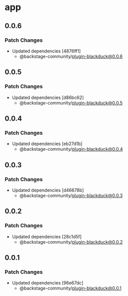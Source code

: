 # app

## 0.0.6

### Patch Changes

- Updated dependencies [4876ff1]
  - @backstage-community/plugin-blackduck@0.0.6

## 0.0.5

### Patch Changes

- Updated dependencies [d86bc62]
  - @backstage-community/plugin-blackduck@0.0.5

## 0.0.4

### Patch Changes

- Updated dependencies [eb27d1b]
  - @backstage-community/plugin-blackduck@0.0.4

## 0.0.3

### Patch Changes

- Updated dependencies [d46678b]
  - @backstage-community/plugin-blackduck@0.0.3

## 0.0.2

### Patch Changes

- Updated dependencies [28c1d5f]
  - @backstage-community/plugin-blackduck@0.0.2

## 0.0.1

### Patch Changes

- Updated dependencies [96e67dc]
  - @backstage-community/plugin-blackduck@0.0.1

